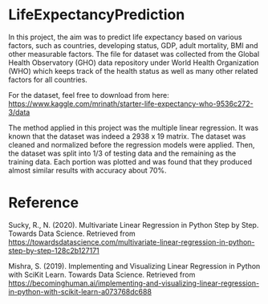 # LifeExpectancyPrediction
In this project, the aim was to predict life expectancy based on various factors, such as countries, developing status, GDP, adult mortality, BMI and other measurable factors. The file for dataset was collected from the Global Health Observatory (GHO) data repository under World Health Organization (WHO) which keeps track of the health status as well as many other related factors for all countries.

For the dataset, feel free to download from here: https://www.kaggle.com/mrinath/starter-life-expectancy-who-9536c272-3/data

The method applied in this project was the multiple linear regression. It was known that the dataset was indeed a 2938 x 19 matrix. The dataset was cleaned and normalized before the regression models were applied. Then, the dataset was split into 1/3 of testing data and the remaining as the training data. Each portion was plotted and was found that they produced almost similar results with accuracy about 70%. 

# Reference
Sucky, R., N. (2020). Multivariate Linear Regression in Python Step by Step. Towards Data Science. Retrieved from https://towardsdatascience.com/multivariate-linear-regression-in-python-step-by-step-128c2b127171

Mishra, S. (2019). Implementing and Visualizing Linear Regression in Python with SciKit Learn. Towards Data Science. Retrieved from https://becominghuman.ai/implementing-and-visualizing-linear-regression-in-python-with-scikit-learn-a073768dc688

